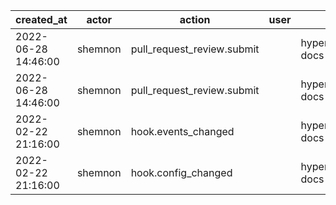 |          created_at | actor   | action                     | user | repo                  |
| ------------------- | ------- | -------------------------- | ---- | --------------------- |
| 2022-06-28 14:46:00 | shemnon | pull_request_review.submit |      | hyperledger/besu-docs |
| 2022-06-28 14:46:00 | shemnon | pull_request_review.submit |      | hyperledger/besu-docs |
| 2022-02-22 21:16:00 | shemnon | hook.events_changed        |      | hyperledger/besu-docs |
| 2022-02-22 21:16:00 | shemnon | hook.config_changed        |      | hyperledger/besu-docs |
